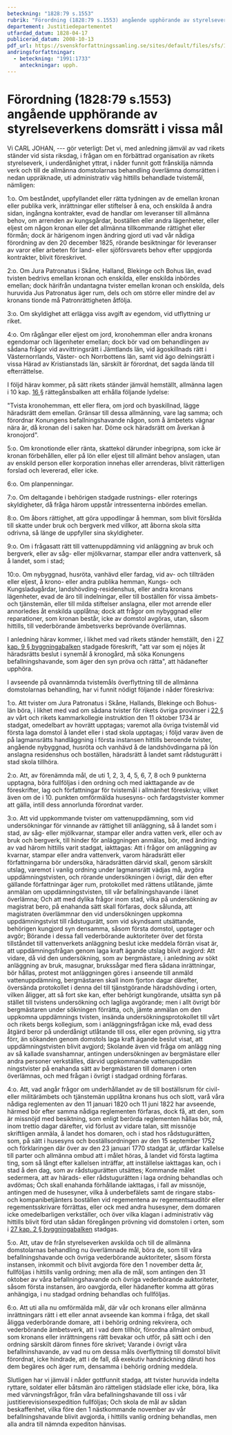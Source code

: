 ```yaml
---
beteckning: "1828:79 s.1553"
rubrik: "Förordning (1828:79 s.1553) angående upphörande av styrelseverkens domsrätt i vissa mål"
departement: Justitiedepartementet
utfardad_datum: 1828-04-17
publicerad_datum: 2008-10-13
pdf_url: https://svenskforfattningssamling.se/sites/default/files/sfs/1828-04/SFS1828-79.pdf
andringsforfattningar:
  - beteckning: "1991:1733"
    anteckningar: upph.
---
```


# Förordning (1828:79 s.1553) angående upphörande av styrelseverkens domsrätt i vissa mål

Vi CARL JOHAN, --- gör veterligt: Det vi, med anledning jämväl av vad rikets ständer vid sista riksdag, i frågan om en förbättrad organisation av rikets styrelseverk, i underdånighet yttrat, i nåder funnit gott frånskilja nämnda verk och till de allmänna domstolarnas behandling överlämna domsrätten i nedan uppräknade, uti administrativ väg hittills behandlade tvistemål, nämligen:

1:o. Om beståndet, uppfyllandet eller rätta tydningen av de emellan kronan eller publika verk, inrättningar eller stiftelser å ena, och enskilda å andra sidan, ingångna kontrakter, evad de handlar om leveranser till allmänna behov, om arrenden av kungsgårdar, boställen eller andra lägenheter, eller eljest om någon kronan eller det allmänna tillkommande rättighet eller förmån; dock är härigenom ingen ändring gjord uti vad vår nådiga förordning av den 20 december 1825, rörande besiktningar för leveranser av varor eller arbeten för land- eller sjöförsvarets behov efter uppgjorda kontrakter, blivit föreskrivet.

2:o. Om Jura Patronatus i Skåne, Halland, Blekinge och Bohus län, evad tvisten bedrivs emellan kronan och enskilda, eller enskilda inbördes emellan; dock härifrån undantagna tvister emellan kronan och enskilda, dels huruvida Jus Patronatus äger rum, dels och om större eller mindre del av kronans tionde må Patronrättigheten åtfölja.

3:o. Om skyldighet att erlägga viss avgift av egendom, vid utflyttning ur riket.

4:o. Om rågångar eller eljest om jord, kronohemman eller andra kronans egendomar och lägenheter emellan; dock bör vad om behandlingen av sådana frågor vid avvittringsrätt i Jämtlands län, vid ägoskillnads rätt i Västernorrlands, Väster- och Norrbottens län, samt vid ägo delningsrätt i vissa Härad av Kristianstads län, särskilt är förordnat, det sagda lända till efterrättelse.

I följd härav kommer, på sätt rikets ständer jämväl hemställt, allmänna lagen i 10 kap. [16 §](#kap10.16) rättegånsbalken att erhålla följande lydelse:

"Tvista kronohemman, ett eller flera, om jord och byaskillnad, lägge häradsrätt dem emellan. Gränsar till dessa allmänning, vare lag samma; och förordnar Konungens befallningshavande någon, som å ämbetets vägnar nära är, då kronan del i saken har. Döme ock häradsrätt om åverkan å kronojord".

5:o. Om kronotionde eller ränta, skattekol därunder inbegripna, som icke är kronan förbehållen, eller på lön eller eljest till allmänt behov anslagen, utan av enskild person eller korporation innehas eller arrenderas, blivit rätterligen forslad och levererad, eller icke.

6:o. Om planpenningar.

7:o. Om deltagande i behörigen stadgade rustnings- eller roterings skyldigheter, då fråga härom uppstår intressenterna inbördes emellan.

8:o. Om åbors rättighet, att göra uppodlingar å hemman, som blivit försålda till skatte under bruk och bergverk med villkor, att åborna skola sitta odrivna, så länge de uppfyller sina skyldigheter.

9:o. Om i frågasatt rätt till vattenuppdämning vid anläggning av bruk och bergverk, eller av såg- eller mjölkvarnar, stampar eller andra vattenverk, så å landet, som i stad;

10:o. Om nybyggnad, husröta, vanhävd eller fardag, vid av- och tillträden eller eljest, å krono- eller andra publika hemman, Kungs- och Kungsladugårdar, landshövding-residenshus, eller andra kronans lägenheter, evad de äro till indelningar, eller till boställen för vissa ämbets- och tjänstemän, eller till milda stiftelser anslagna, eller mot arrende eller annorledes åt enskilda upplåtna; dock att frågor om nybyggnad eller reparationer, som kronan består, icke av domstol avgöras, utan, såsom hittills, till vederbörande ämbetsverks beprövande överlämnas.

I anledning härav kommer, i likhet med vad rikets ständer hemställt, den i [27 kap. 9 § byggningabalken](https://selex.se/eli/sfs/1736/0123_1#kap27.9) stadgade föreskrift, "att var som ej nöjes åt häradsrätts beslut i synemål å kronogård, må söka Konungens befallningshavande, som äger den syn pröva och rätta", att hädanefter upphöra.

I avseende på ovannämnda tvistemåls överflyttning till de allmänna domstolarnas behandling, har vi funnit nödigt följande i nåder föreskriva:

1:o. Att tvister om Jura Patronatus i Skåne, Hallands, Blekinge och Bohus-län böra, i likhet med vad om sådana tvister för rikets övriga provinser i [22 §](#22) av vårt och rikets kammarkollegie instruktion den 11 oktober 1734 är stadgat, omedelbart av hovrätt upptagas; varemot alla övriga tvistemål vid första laga domstol å landet eller i stad skola upptagas; i följd varav även de på lagmansrätts handläggning i första instansen hittills beroende tvister, angående nybyggnad, husröta och vanhävd å de landshövdingarna på lön anslagna residenshus och boställen, häradsrätt å landet samt rådstugurätt i stad skola tillhöra.

2:o. Att, av förenämnda mål, de uti 1, 2, 3, 4, 5, 6, 7, 8 och 9 punkterna upptagna, böra fullföljas i den ordning och med iakttagande av de föreskrifter, lag och författningar för tvistemål i allmänhet föreskriva; vilket även om de i 10. punkten omförmälda husesyns- och fardagstvister kommer att gälla, intill dess annorlunda förordnat varder.

3:o. Att vid uppkommande tvister om vattenuppdämning, som vid undersökningar för vinnande av rättighet till anläggning, så å landet som i stad, av såg- eller mjölkvarnar, stampar eller andra vatten verk, eller och av bruk och bergverk, till hinder för anläggningen anmälas, bör, med ändring av vad härom hittills varit stadgat, iakttagas: Att i frågor om anläggning av kvarnar, stampar eller andra vattenverk, varom häradsrätt eller författningarna bör undersöka, häradsrätten därvid skall, genom särskilt utslag, varemot i vanlig ordning under lagmansrätt vädjas må, avgöra uppdämningstvisten, och rörande undersökningen i övrigt, där den efter gällande författningar äger rum, protokollet med rättens utlåtande, jämte anmälan om uppdämningstvisten, till vår befallningshavande i länet överlämna; Och att med dylika frågor inom stad, vilka på undersökning av magistrat bero, på enahanda sätt skall förfaras, dock sålunda, att magistraten överlämmnar den vid undersökningen uppkomna uppdämningstvist till rådstugurätt, som vid skyndsamt utsättande, behörigen kungjord syn densamma, såsom första domstol, upptager och avgör; Börande i dessa fall vederbörande auktoriteter över det första tillståndet till vattenverkets anläggning beslut icke meddela förrän visat är, att uppdämningsfrågan genom laga kraft ägande utslag blivit avgjord: Att vidare, då vid den undersökning, som av bergmästare, i anledning av sökt anläggning av bruk, masugnar, brukssågar med flera sådana inrättningar, bör hållas, protest mot anläggningen göres i anseende till anmäld vattenuppdämning, bergmästaren skall inom fjorton dagar därefter, översända protokollet i denna del till tjänstgörande häradshövding i orten, vilken åligger, att så fort ske kan, efter behörigt kungörande, utsätta syn på stället till tvistens undersökning och lagliga avgörande; men i allt övrigt bör bergmästaren under sökningen förrätta, och, jämte anmälan om den uppkomna uppdämnings tvisten, insända undersökningsprotokollet till vårt och rikets bergs kollegium, som i anläggningsfrågan icke må, evad dess åtgärd beror på underdånigt utlåtande till oss, eller egen prövning, sig yttra förr, än sökanden genom domstols laga kraft ägande beslut visat, att uppdämningstvisten blivit avgjord; Skolande även vid fråga om anlägg ning av så kallade svanshamnar, antingen undersökningen av bergmästare eller andra personer verkställes, därvid uppkommande vattenuppdäm ningstvister på enahanda sätt av bergmästaren till domaren i orten överlämnas, och med frågan i övrigt i stadgad ordning förfaras.

4:o. Att, vad angår frågor om underhållandet av de till boställsrum för civil- eller militärämbets och tjänstemän upplåtna kronans hus och slott, varå våra nådiga reglementen av den 11 januari 1820 och 11 juni 1822 har avseende, härmed bör efter samma nådiga reglementen förfaras, dock få, att den, som är missnöjd med besiktning, som enligt berörda reglementen hållas bör, må, inom trettio dagar därefter, vid förlust av vidare talan, sitt missnöje skriftligen anmäla, å landet hos domaren, och i stad hos rådstugurätten, som, på sätt i husesyns och boställsordningen av den 15 september 1752 och förklaringen där över av den 23 januari 1770 stadgat är, utfärdar kallelse till parter och allmänna ombud att i målet höras, å landet vid första lagtima ting, som så långt efter kallelsen inträffar, att inställelse iakttagas kan, och i stad å den dag, som av rådstugurätten utsättes; Kommande målet sedermera, att av härads- eller rådstugurätten i laga ordning behandlas och avdömas; Och skall enahanda förhållande iakttagas, i fall av missnöje, antingen med de husesyner, vilka å underbefälets samt de ringare stabs- och kompanibetjänters boställen vid regementena av regementsauditör eller regementsskrivare förrättas, eller ock med andra husesyner, dem domaren icke omedelbarligen verkställer, och över vilka klagan i administrativ väg hittills blivit förd utan sådan föregången prövning vid domstolen i orten, som i [27 kap. 2 § byggningabalken](https://selex.se/eli/sfs/1736/0123_1#kap27.2) stadgas.

5:o. Att, utav de från styrelseverken avskilda och till de allmänna domstolarnas behandling nu överlämnade mål, böra de, som till våra befallningshavande och övriga vederbörande auktoriteter, såsom första instansen, inkommit och blivit avgjorda före den 1 november detta år, fullföljas i hittills vanlig ordning; men alla de mål, som antingen den 31 oktober av våra befallningshavande och övriga vederbörande auktoriteter, såsom första instansen, äro oavgjorda, eller hädanefter komma att göras anhängiga, i nu stadgad ordning behandlas och fullföljas.

6:o. Att uti alla nu omförmälda mål, där vår och kronans eller allmänna inrättningars rätt i ett eller annat avseende kan komma i fråga, det skall åligga vederbörande domare, att i behörig ordning rekvirera, och vederbörande ämbetsverk, att i vad dem tillhör, förordna allmänt ombud, som kronans eller inrättningens rätt bevakar och utför, på sätt och i den ordning särskilt därom finnes före skrivet; Varande i övrigt våra befallninshavande, av vad nu om dessa måls överflyttning till domstol blivit förordnat, icke hindrade, att i de fall, då exekutiv handräckning däruti hos dem begäres och äger rum, densamma i behörig ordning meddela.

Slutligen har vi jämväl i nåder gottfunnit stadga, att tvister huruvida indelta ryttare, soldater eller båtsmän äro rätteligen städslade eller icke, böra, lika med värvningsfrågor, från våra befallningshavande till oss i vår justitierevisionsexpedition fullföljas; Och skola de mål av sådan beskaffenhet, vilka före den 1 nästkommande november av vår befallningshavande blivit avgjorda, i hittills vanlig ordning behandlas, men alla andra till nämnda expediton hänvisas.